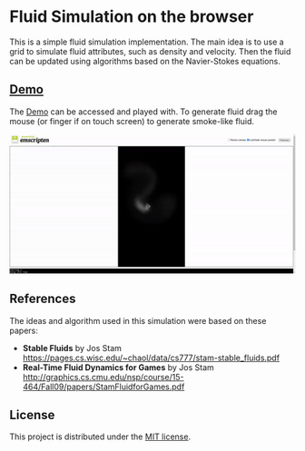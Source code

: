 # Fluid Simulation on the browser

This is a simple fluid simulation implementation. The main idea is to use a grid to simulate fluid attributes, such as density and velocity. Then the fluid can be updated using algorithms based on the Navier-Stokes equations.

## [Demo](https://luc16.github.io)

The [Demo](https://luc16.github.io) can be accessed and played with. To generate
fluid drag the mouse (or finger if on touch screen) to generate
smoke-like fluid.

<p align="center">
    <img src="wasm_fluid.gif" alt="">
</p>

## References

The ideas and algorithm used in this simulation were based on these papers:

- **Stable Fluids** by Jos Stam
  <br>https://pages.cs.wisc.edu/~chaol/data/cs777/stam-stable_fluids.pdf
- **Real-Time Fluid Dynamics for Games** by Jos Stam
  <br> http://graphics.cs.cmu.edu/nsp/course/15-464/Fall09/papers/StamFluidforGames.pdf

## License
This project is distributed under the [MIT license](../../LICENSE.md).